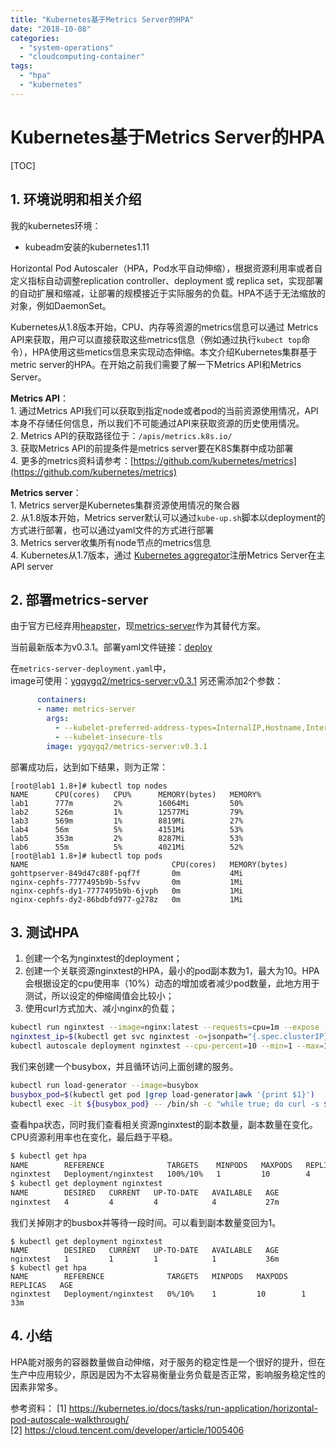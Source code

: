 ```yaml
---
title: "Kubernetes基于Metrics Server的HPA"
date: "2018-10-08"
categories: 
  - "system-operations"
  - "cloudcomputing-container"
tags: 
  - "hpa"
  - "kubernetes"
---
```


# Kubernetes基于Metrics Server的HPA

\[TOC\]

## 1\. 环境说明和相关介绍

我的kubernetes环境：

- kubeadm安装的kubernetes1.11

Horizontal Pod Autoscaler（HPA，Pod水平自动伸缩），根据资源利用率或者自定义指标自动调整replication controller、deployment 或 replica set，实现部署的自动扩展和缩减，让部署的规模接近于实际服务的负载。HPA不适于无法缩放的对象，例如DaemonSet。

Kubernetes从1.8版本开始，CPU、内存等资源的metrics信息可以通过 Metrics API来获取，用户可以直接获取这些metrics信息（例如通过执行`kubect top`命令），HPA使用这些metics信息来实现动态伸缩。本文介绍Kubernetes集群基于metric server的HPA。在开始之前我们需要了解一下Metrics API和Metrics Server。

**Metrics API**：  
1\. 通过Metrics API我们可以获取到指定node或者pod的当前资源使用情况，API本身不存储任何信息，所以我们不可能通过API来获取资源的历史使用情况。  
2\. Metrics API的获取路径位于：`/apis/metrics.k8s.io/`  
3\. 获取Metrics API的前提条件是metrics server要在K8S集群中成功部署  
4\. 更多的metrics资料请参考：[https://github.com/kubernetes/metrics](https://github.com/kubernetes/metrics)

**Metrics server**：  
1\. Metrics server是Kubernetes集群资源使用情况的聚合器  
2\. 从1.8版本开始，Metrics server默认可以通过`kube-up.sh`脚本以deployment的方式进行部署，也可以通过yaml文件的方式进行部署  
3\. Metrics server收集所有node节点的metrics信息  
4\. Kubernetes从1.7版本，通过 [Kubernetes aggregator](https://kubernetes.io/docs/concepts/api-extension/apiserver-aggregation/)注册Metrics Server在主API server

## 2\. 部署metrics-server

由于官方已经弃用[heapster](https://github.com/kubernetes/heapster)，现[metrics-server](https://github.com/kubernetes-incubator/metrics-server)作为其替代方案。

当前最新版本为v0.3.1。部署yaml文件链接：[deploy](https://github.com/kubernetes-incubator/metrics-server/tree/master/deploy/1.8%2B)

在`metrics-server-deployment.yaml`中，  
image可使用：[ygqygq2/metrics-server:v0.3.1](https://hub.docker.com/r/ygqygq2/metrics-server/) 另还需添加2个参数：

```yaml
      containers:
      - name: metrics-server
        args:
          - --kubelet-preferred-address-types=InternalIP,Hostname,InternalDNS,ExternalDNS,ExternalIP
          - --kubelet-insecure-tls
        image: ygqygq2/metrics-server:v0.3.1
```

部署成功后，达到如下结果，则为正常：

```
[root@lab1 1.8+]# kubectl top nodes
NAME      CPU(cores)   CPU%      MEMORY(bytes)   MEMORY%   
lab1      777m         2%        16064Mi         50%       
lab2      526m         1%        12577Mi         79%       
lab3      569m         1%        8819Mi          27%       
lab4      56m          5%        4151Mi          53%       
lab5      353m         2%        8287Mi          53%       
lab6      55m          5%        4021Mi          52%       
[root@lab1 1.8+]# kubectl top pods
NAME                                CPU(cores)   MEMORY(bytes)   
gohttpserver-849d47c88f-pqf7f       0m           4Mi             
nginx-cephfs-7777495b9b-5sfvv       0m           1Mi             
nginx-cephfs-dy1-7777495b9b-6jvph   0m           1Mi             
nginx-cephfs-dy2-86bdbfd977-g278z   0m           1Mi  
```

## 3\. 测试HPA

1. 创建一个名为nginxtest的deployment；
2. 创建一个关联资源nginxtest的HPA，最小的pod副本数为1，最大为10。HPA会根据设定的cpu使用率（10%）动态的增加或者减少pod数量，此地方用于测试，所以设定的伸缩阈值会比较小；
3. 使用curl方式加大、减小nginx的负载；

```bash
kubectl run nginxtest --image=nginx:latest --requests=cpu=1m --expose --port=80
nginxtest_ip=$(kubectl get svc nginxtest -o=jsonpath="{.spec.clusterIP}")  # 获取svc IP，用于测试
kubectl autoscale deployment nginxtest --cpu-percent=10 --min=1 --max=10
```

我们来创建一个busybox，并且循环访问上面创建的服务。

```bash
kubectl run load-generator --image=busybox
busybox_pod=$(kubectl get pod |grep load-generator|awk '{print $1}')
kubectl exec -it ${busybox_pod} -- /bin/sh -c "while true; do curl -s $nginxtest_ip; done" & # 后台跑，负载不够可多条同时执行
```

查看hpa状态，同时我们查看相关资源nginxtest的副本数量，副本数量在变化。CPU资源利用率也在变化，最后趋于平稳。

```bash
$ kubectl get hpa                  
NAME        REFERENCE              TARGETS    MINPODS   MAXPODS   REPLICAS   AGE
nginxtest   Deployment/nginxtest   100%/10%   1         10        4          24m
$ kubectl get deployment nginxtest
NAME        DESIRED   CURRENT   UP-TO-DATE   AVAILABLE   AGE
nginxtest   4         4         4            4           27m
```

我们关掉刚才的busbox并等待一段时间。可以看到副本数量变回为1。

```
$ kubectl get deployment nginxtest
NAME        DESIRED   CURRENT   UP-TO-DATE   AVAILABLE   AGE
nginxtest   1         1         1            1           36m
$ kubectl get hpa                  
NAME        REFERENCE              TARGETS   MINPODS   MAXPODS   REPLICAS   AGE
nginxtest   Deployment/nginxtest   0%/10%    1         10        1          33m
```

## 4\. 小结

HPA能对服务的容器数量做自动伸缩，对于服务的稳定性是一个很好的提升，但在生产中应用较少，原因是因为不太容易衡量业务负载是否正常，影响服务稳定性的因素非常多。

参考资料： \[1\] https://kubernetes.io/docs/tasks/run-application/horizontal-pod-autoscale-walkthrough/  
\[2\] https://cloud.tencent.com/developer/article/1005406
